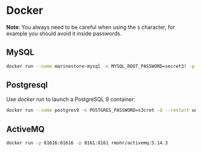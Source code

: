 # Docker

**Note**: You always need to be careful when using the `$` character, for example you should avoid it inside passwords.


## MySQL

```bash
docker run --name marinestore-mysql -e MYSQL_ROOT_PASSWORD=secret3! -p 33006:3306 --restart unless-stopped -d mysql:5 
```

## Postgresql

Use *docker run* to launch a PostgreSQL 9 container:

```bash
docker run --name postgres9 -e POSTGRES_PASSWORD=s3cret -d --restart unless-stopped -p 5001:5432 postgres:9
```


## ActiveMQ

```bash
docker run -p 61616:61616 -p 8161:8161 rmohr/activemq:5.14.3
```

